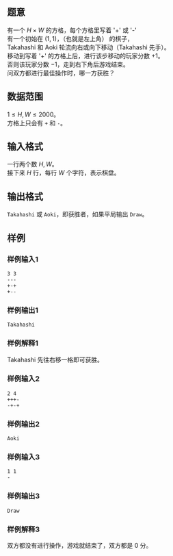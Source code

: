 ## 题意  

有一个 $H \times W$ 的方格，每个方格里写着 '+' 或 '-'           
有一个初始在 $(1,1)$，（也就是左上角） 的棋子，      
Takahashi 和 Aoki 轮流向右或向下移动（Takahashi 先手）。     
移动到写着 '+' 的方格上后，进行该步移动的玩家分数 $+1$。     
否则该玩家分数 $-1$，走到右下角后游戏结束。        
问双方都进行最佳操作时，哪一方获胜？              

## 数据范围
                     
$1\le H,W \le 2000$。    
方格上只会有 `+` 和 `-`。            

## 输入格式

一行两个数 $H,W$。     
接下来 $H$ 行，每行 $W$ 个字符，表示棋盘。           
          
## 输出格式

`Takahashi` 或 `Aoki`，即获胜者，如果平局输出 `Draw`。    
     

## 样例

### 样例输入1
```
3 3
---
+-+
+--
```

### 样例输出1
```
Takahashi
```
### 样例解释1

Takahashi 先往右移一格即可获胜。

### 样例输入2
```
2 4
+++-
-+-+
```

### 样例输出2
```
Aoki
```

### 样例输入3
```
1 1
-
```

### 样例输出3
```
Draw
```

### 样例解释3

双方都没有进行操作，游戏就结束了，双方都是 $0$ 分。

